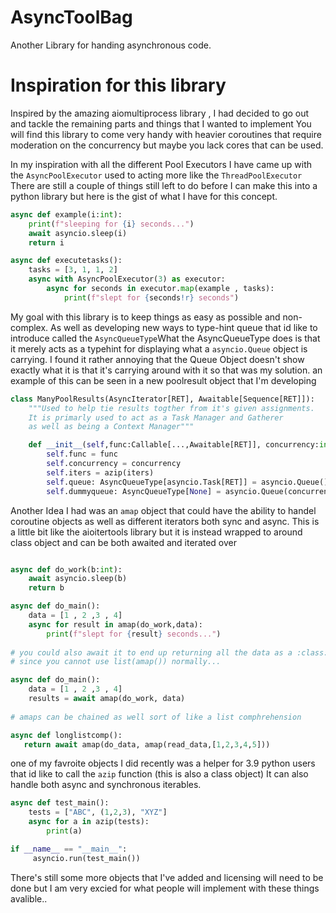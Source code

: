 # AsyncToolBag
Another Library for handing asynchronous code. 


# Inspiration for this library 
Inspired by the amazing aiomultiprocess library , I had decided to go out and tackle the remaining parts and things that I wanted to implement 
You will find this library to come very handy with heavier coroutines that require moderation on the concurrency but maybe you lack cores 
that can be used. 

In my inspiration with all the different Pool Executors I have came up with the `AsyncPoolExecutor` used to acting more like the `ThreadPoolExecutor`
There are still a couple of things still left to do before I can make this into a python library but here is the gist of what I have for this concept.

```python
async def example(i:int):
    print(f"sleeping for {i} seconds...")
    await asyncio.sleep(i)
    return i

async def executetasks():
    tasks = [3, 1, 1, 2]
    async with AsyncPoolExecutor(3) as executor:
        async for seconds in executor.map(example , tasks):
            print(f"slept for {seconds!r} seconds")
```
My goal with this library is to keep things as easy as possible and non-complex.
As well as developing new ways to type-hint queue that id like to introduce called the `AsyncQueueType`What the AsyncQueueType does is that it merely acts as a typehint for displaying what a `asyncio.Queue` object is carrying. I found it rather annoying that the Queue Object doesn't show exactly what it is that it's carrying around with it so that was my solution. an example of this can be seen in a new poolresult object that I'm developing 
```python
class ManyPoolResults(AsyncIterator[RET], Awaitable[Sequence[RET]]):
    """Used to help tie results togther from it's given assignments.
    It is primarly used to act as a Task Manager and Gatherer
    as well as being a Context Manager"""

    def __init__(self,func:Callable[...,Awaitable[RET]], concurrency:int, *iters:AnyIterable[T]) -> None:
        self.func = func 
        self.concurrency = concurrency
        self.iters = azip(iters)
        self.queue: AsyncQueueType[asyncio.Task[RET]] = asyncio.Queue()
        self.dummyqueue: AsyncQueueType[None] = asyncio.Queue(concurrency)
```

Another Idea I had was an `amap` object that could have the ability to handel coroutine objects as well as different iterators both sync and async. 
This is a little bit like the aioitertools library but it is instead wrapped to around class object and can be both awaited and iterated over 

```python 

async def do_work(b:int):
    await asyncio.sleep(b)
    return b 

async def do_main():
    data = [1 , 2 ,3 , 4]
    async for result in amap(do_work,data):
        print(f"slept for {result} seconds...")
        
# you could also await it to end up returning all the data as a :class:`list` if need be
# since you cannot use list(amap()) normally...

async def do_main():
    data = [1 , 2 ,3 , 4]
    results = await amap(do_work, data)
    
# amaps can be chained as well sort of like a list comphrehension

async def longlistcomp():
   return await amap(do_data, amap(read_data,[1,2,3,4,5]))
```

one of my favroite objects I did recently was a helper for 3.9 python users that id like to call the `azip` function (this is also a class object)
It can also handle both async and synchronous iterables. 
```python
async def test_main():
    tests = ["ABC", (1,2,3), "XYZ"]
    async for a in azip(tests):
        print(a)

if __name__ == "__main__":
     asyncio.run(test_main())
```
There's still some more objects that I've added and licensing will need to be done but I am very excied for what people will implement with these things avalible..

